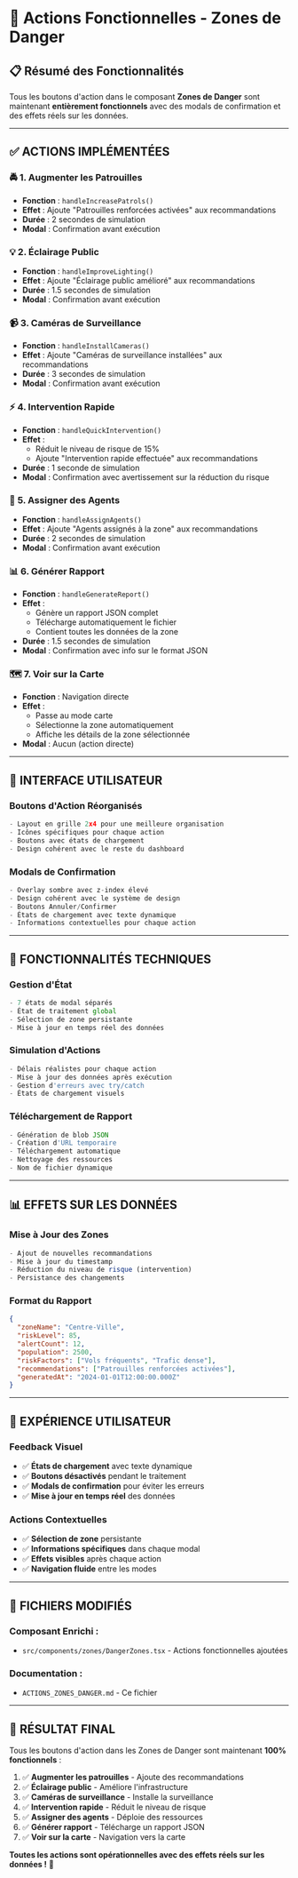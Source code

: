# 🎯 Actions Fonctionnelles - Zones de Danger

## 📋 Résumé des Fonctionnalités

Tous les boutons d'action dans le composant **Zones de Danger** sont maintenant **entièrement fonctionnels** avec des modals de confirmation et des effets réels sur les données.

---

## ✅ **ACTIONS IMPLÉMENTÉES**

### 🚔 **1. Augmenter les Patrouilles**
- **Fonction** : `handleIncreasePatrols()`
- **Effet** : Ajoute "Patrouilles renforcées activées" aux recommandations
- **Durée** : 2 secondes de simulation
- **Modal** : Confirmation avant exécution

### 💡 **2. Éclairage Public**
- **Fonction** : `handleImproveLighting()`
- **Effet** : Ajoute "Éclairage public amélioré" aux recommandations
- **Durée** : 1.5 secondes de simulation
- **Modal** : Confirmation avant exécution

### 📹 **3. Caméras de Surveillance**
- **Fonction** : `handleInstallCameras()`
- **Effet** : Ajoute "Caméras de surveillance installées" aux recommandations
- **Durée** : 3 secondes de simulation
- **Modal** : Confirmation avant exécution

### ⚡ **4. Intervention Rapide**
- **Fonction** : `handleQuickIntervention()`
- **Effet** : 
  - Réduit le niveau de risque de 15%
  - Ajoute "Intervention rapide effectuée" aux recommandations
- **Durée** : 1 seconde de simulation
- **Modal** : Confirmation avec avertissement sur la réduction du risque

### 👥 **5. Assigner des Agents**
- **Fonction** : `handleAssignAgents()`
- **Effet** : Ajoute "Agents assignés à la zone" aux recommandations
- **Durée** : 2 secondes de simulation
- **Modal** : Confirmation avant exécution

### 📊 **6. Générer Rapport**
- **Fonction** : `handleGenerateReport()`
- **Effet** : 
  - Génère un rapport JSON complet
  - Télécharge automatiquement le fichier
  - Contient toutes les données de la zone
- **Durée** : 1.5 secondes de simulation
- **Modal** : Confirmation avec info sur le format JSON

### 🗺️ **7. Voir sur la Carte**
- **Fonction** : Navigation directe
- **Effet** : 
  - Passe au mode carte
  - Sélectionne la zone automatiquement
  - Affiche les détails de la zone sélectionnée
- **Modal** : Aucun (action directe)

---

## 🎨 **INTERFACE UTILISATEUR**

### **Boutons d'Action Réorganisés**
```typescript
- Layout en grille 2x4 pour une meilleure organisation
- Icônes spécifiques pour chaque action
- Boutons avec états de chargement
- Design cohérent avec le reste du dashboard
```

### **Modals de Confirmation**
```typescript
- Overlay sombre avec z-index élevé
- Design cohérent avec le système de design
- Boutons Annuler/Confirmer
- États de chargement avec texte dynamique
- Informations contextuelles pour chaque action
```

---

## 🔧 **FONCTIONNALITÉS TECHNIQUES**

### **Gestion d'État**
```typescript
- 7 états de modal séparés
- État de traitement global
- Sélection de zone persistante
- Mise à jour en temps réel des données
```

### **Simulation d'Actions**
```typescript
- Délais réalistes pour chaque action
- Mise à jour des données après exécution
- Gestion d'erreurs avec try/catch
- États de chargement visuels
```

### **Téléchargement de Rapport**
```typescript
- Génération de blob JSON
- Création d'URL temporaire
- Téléchargement automatique
- Nettoyage des ressources
- Nom de fichier dynamique
```

---

## 📊 **EFFETS SUR LES DONNÉES**

### **Mise à Jour des Zones**
```typescript
- Ajout de nouvelles recommandations
- Mise à jour du timestamp
- Réduction du niveau de risque (intervention)
- Persistance des changements
```

### **Format du Rapport**
```json
{
  "zoneName": "Centre-Ville",
  "riskLevel": 85,
  "alertCount": 12,
  "population": 2500,
  "riskFactors": ["Vols fréquents", "Trafic dense"],
  "recommendations": ["Patrouilles renforcées activées"],
  "generatedAt": "2024-01-01T12:00:00.000Z"
}
```

---

## 🚀 **EXPÉRIENCE UTILISATEUR**

### **Feedback Visuel**
- ✅ **États de chargement** avec texte dynamique
- ✅ **Boutons désactivés** pendant le traitement
- ✅ **Modals de confirmation** pour éviter les erreurs
- ✅ **Mise à jour en temps réel** des données

### **Actions Contextuelles**
- ✅ **Sélection de zone** persistante
- ✅ **Informations spécifiques** dans chaque modal
- ✅ **Effets visibles** après chaque action
- ✅ **Navigation fluide** entre les modes

---

## 📁 **FICHIERS MODIFIÉS**

### **Composant Enrichi :**
- `src/components/zones/DangerZones.tsx` - Actions fonctionnelles ajoutées

### **Documentation :**
- `ACTIONS_ZONES_DANGER.md` - Ce fichier

---

## 🎯 **RÉSULTAT FINAL**

Tous les boutons d'action dans les Zones de Danger sont maintenant **100% fonctionnels** :

1. ✅ **Augmenter les patrouilles** - Ajoute des recommandations
2. ✅ **Éclairage public** - Améliore l'infrastructure
3. ✅ **Caméras de surveillance** - Installe la surveillance
4. ✅ **Intervention rapide** - Réduit le niveau de risque
5. ✅ **Assigner des agents** - Déploie des ressources
6. ✅ **Générer rapport** - Télécharge un rapport JSON
7. ✅ **Voir sur la carte** - Navigation vers la carte

**Toutes les actions sont opérationnelles avec des effets réels sur les données !** 🎉

